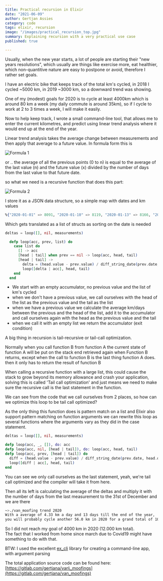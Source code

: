 ```yaml
---
title: Practical recursion in Elixir
date: "2021-06-09"
author: Gertjan Assies
category: code
tags: elixir, recursion
image: "/images/practical_recursion_top.jpg"
summary: Explaining recursion with a very practical use case
published: true

---
```


Usually, when the new year starts, a lot of people are starting their "new years resolutions", which usually are things like exercise more, eat healthier, which non-quantitive nature are easy to postpone or avoid, therefore I rather set goals.

I have an electric bike that keeps track of the total km's cycled, in 2018 I cycled ~5000 km, in 2019 ~3000 km, so a downward trend was showing.

One of my (modest) goals for 2020 is to cycle at least 4000km which is around 80 km a week (my daily commute is around 35km), so if I cycle to work at 2 to 3 times a week, I will make it easily.

Now to help keep track, I wrote a small command-line tool, that allows me to enter the current kilometres, and predict using linear trend analysis where it would end up at the end of the year.

Linear trend analysis takes the average change between measurements and then apply that average to a future value. In formula form this is

![Formula 1](/images/practical_recursion_formula1.gif)

or .. the average of all the previous points (0 to n) is equal to the average of the last value (n) and the future value (x) divided by the number of days from the last value to that future date.

so what we need is a recursive function that does this part:

![Formula 2](/images/practical_recursion_formula2.gif)

I store it as a JSON data structure, so a simple map with dates and km values

```elixir
%{"2020-01-01" => 8091, "2020-01-10" => 8119, "2020-01-13" => 8166, "2020-01-16" => 8197}
```

Which gets translated as a list of structs as sorting on the date is needed

```elixir
deltas = loop([], nil, measurements)

  defp loop(acc, prev, list) do
    case list do
      [] -> acc
      [head | tail] when prev == nil -> loop(acc, head, tail)
      [head | tail] ->
        delta = (head.value - prev.value) / diff_string_date(prev.date, head.date)
        loop([delta | acc], head, tail)
    end
  end
```

* We start with an empty accumulator, no previous value and the list of km's cycled
* when we don't have a previous value, we call ourselves with the head of the list as the previous value and the tail as the list
* when we have a previous value we calculate the average km/days between the previous and the head of the list, add it to the accumulator and call ourselves again with the head as the previous value and the tail
* when we call it with an empty list we return the accumulator (exit condition)

A big thing in recursion is tail-recursive or tail-call optimization.

Normally when you call function B from function A the current state of function A will be put on the stack end retrieved again when Function B returns, except when the call to function B is the last thing function A does. then it only has to return the result of function B

When calling a recursive function with a large list, this could cause the stack to grow beyond its memory allowance and crash your application, solving this is called 'Tail call optimization' and just means we need to make sure the recursive call is the last statement in the function.

We can see from the code that we call ourselves from 2 places, so how can we optimize this loop to be tail call optimized?

As the only thing this function does is pattern match on a list and Elixir also support pattern matching on function arguments we can rewrite this loop as several functions where the arguments vary as they did in the case statement.

```elixir
deltas = loop([], nil, measurements)

defp loop(acc, _, []), do: acc
defp loop(acc, nil, [head | tail]), do: loop(acc, head, tail)
defp loop(acc, prev, [head | tail]) do
  diff = (head.value - prev.value) / diff_string_date(prev.date, head.date)
  loop([diff | acc], head, tail)
end
```

You can see we only call ourselves as the last statement, yeah, we're tail call optimized and the compiler will take it from here.

Then all its left is calculating the average of the deltas and multiply it with the number of days from the last measurement to the 31st of December and we are there

```bash
~>./van_moofing trend 2020  
With a average of 4.33 km a day and 13 days till the end of the year,  
you will probably cycle another 56.0 km in 2020 for a grand total of 10163.0 km  

```

So I did not reach my goal of 4000 km in 2020 (12.000 km total).  
The fact that I worked from home since march due to Covid19 might have something to do with that.

BTW: I used the excellent [ex\_cli](https://hex.pm/packages/ex_cli) library for creating a command-line app, with argument parsing

The total application source code can be found here: [https://gitlab.com/gertjana/van\_moofings](https://gitlab.com/gertjana/van_moofings)
